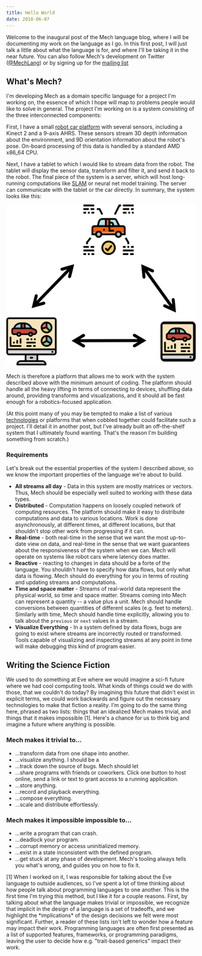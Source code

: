 ```yaml
---
title: Hello World
date: 2018-06-07
---
```


Welcome to the inaugural post of the Mech language blog, where I will be documenting my work on the language as I go. In this first post, I will just talk a little about what the language is for, and where I'll be taking it in the near future. You can also follow Mech's development on Twitter ([@MechLang](https://twitter.com/MechLang)) or by signing up for the [mailing list](https://mechlang.net/page/community/)

## What's Mech?

I'm developing Mech as a domain specific language for a project I'm working on, the essence of which I hope will map to problems people would like to solve in general. The project I'm working on is a system consisting of the three interconnected components:

First, I have a small [robot car platform](https://vaderlab.wordpress.com/roscar-robot-stock-car-autonomous-racing/) with several sensors, including a Kinect 2 and a 9-axis AHRS. These sensors stream 3D depth information about the environment, and 9D orientation information about the robot's pose. On-board processing of this data is handled by a standard AMD x86_64 CPU. 

Next, I have a tablet to which I would like to stream data from the robot. The tablet will display the sensor data, transform and filter it, and send it back to the robot. The final piece of the system is a server, which will host long-running computations like [SLAM](https://en.wikipedia.org/wiki/Simultaneous_localization_and_mapping) or neural net model training. The server can communicate with the tablet or the car directly. In summary, the system looks like this:

<img src="/img/post/topology.png" />

Mech is therefore a platform that allows me to work with the system described above with the minimum amount of coding. The platform should handle all the heavy lifting in terms of connecting to devices, shuffling data around, providing transforms and visualizations, and it should all be fast enough for a robotics-focused application.

(At this point many of you may be tempted to make a list of various [technologies](http://www.ros.org) or platforms that when cobbled together could facilitate such a project. I'll detail it in another post, but I've already built an off-the-shelf system that I ultimately found wanting. That's the reason I'm building something from scratch.)

### Requirements

Let's break out the essential properties of the system I described above, so we know the important properties of the language we're about to build.

- **All streams all day** - Data in this system are mostly matrices or vectors. Thus, Mech should be especially well suited to working with these data types.
- **Distributed** - Computation happens on loosely coupled network of computing resources. The platform should make it easy to distribute computations and data to various locations. Work is done asynchronously, at different times, at different locations, but that shouldn't stop other work from progressing if it can.
- **Real-time** - both real-time in the sense that we want the most up-to-date view on data, and real-time in the sense that we want guarantees about the responsiveness of the system when we can. Mech will operate on systems like robot cars where latency does matter.
- **Reactive** - reacting to changes in data should be a forte of the language. You shouldn't have to specify how data flows, but only what data is flowing. Mech should do everything for you in terms of routing and updating streams and computations.
- **Time and space matter** - Streams of real-world data represent the physical world, so time and space matter. Streams coming into Mech can represent a quantity -- a value plus a unit. Mech should handle conversions between quantities of different scales (e.g. feet to meters). Similarly with time, Mech should handle time explicitly, allowing you to talk about the `previous` or `next` values in a stream.
- **Visualize Everything** - In a system defined by data flows, bugs are going to exist where streams are incorrectly routed or transformed. Tools capable of visualizing and inspecting streams at any point in time will make debugging this kind of program easier.

## Writing the Science Fiction

We used to do something at Eve where we would imagine a sci-fi future where we had cool computing tools. What kinds of things could we do with those, that we couldn't do today? By imagining this future that didn't exist in explicit terms, we could work backwards and figure out the necessary technologies to make that fiction a reality. I'm going to do the same thing here, phrased as two lists: things that an idealized Mech makes trivial, and things that it makes impossible [1]. Here's a chance for us to think big and imagine a future where anything is possible.

### Mech makes it trivial to...

- ...transform data from one shape into another.
- ...visualize anything. I should be a
- ...track down the source of bugs. Mech should let
- ...share programs with friends or coworkers. Click one button to host online, send a link or text to grant access to a running application.
- ...store anything.
- ...record and playback everything.
- ...compose everything.
- ...scale and distribute effortlessly.

### Mech makes it impossible impossible to...

- ...write a program that can crash.
- ...deadlock your program.
- ...corrupt memory or access uninitialized memory.
- ...exist in a state inconsistent with the defined program.
- ...get stuck at any phase of development. Mech's tooling always tells you what's wrong, and guides you on how to fix it.

<div class="footnote">
[1] When I worked on it, I was responsible for talking about the Eve language to outside audiences, so I've spent a lot of time thinking about how people talk about programming languages to one another. This is the first time I'm trying this method, but I like it for a couple reasons. First, by talking about what the language makes trivial or impossible, we recognize that implicit in the design of a language is a set of tradeoffs, and we highlight the *implications* of the design decisions we felt were most significant. Further, a reader of these lists isn't left to wonder how a feature may impact their work. Programming languages are often first presented as a list of supported features, frameworks, or programming paradigms, leaving the user to decide how e.g. "trait-based generics" impact their work.
<div>
